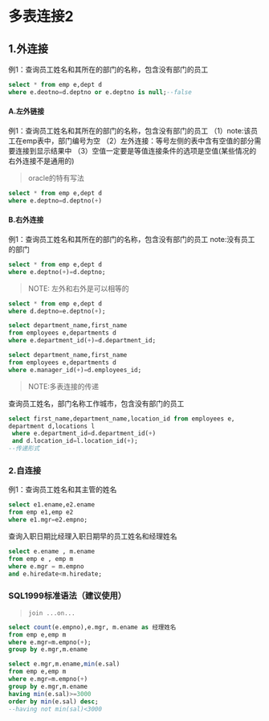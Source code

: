 # 多表连接2

## 1.外连接
例1：查询员工姓名和其所在的部门的名称，包含没有部门的员工
```sql
select * from emp e,dept d
where e.deotno=d.deptno or e.deptno is null;--false
```
#### A.左外链接
例1：查询员工姓名和其所在的部门的名称，包含没有部门的员工
（1）note:该员工在emp表中，部门编号为空
（2）左外连接：等号左侧的表中含有空值的部分需要连接到显示结果中
（3）空值一定要是等值连接条件的选项是空值(某些情况的右外连接不是通用的)
>oracle的特有写法

```sql
select * from emp e,dept d
where e.deptno=d.deptno(+)
```
#### B.右外连接
例1：查询员工姓名和其所在的部门的名称，包含没有部门的员工
note:没有员工的部门
```sql
select * from emp e,dept d
where e.deptno(+)=d.deptno;
```
>NOTE: 左外和右外是可以相等的

```sql
select * from emp e,dept d
where d.deptno=e.deptno(+);
```
```sql
select department_name,first_name
from employees e,departments d
where e.department_id(+)=d.department_id;

select department_name,first_name
from employees e,departments d
where e.manager_id(+)=d.employees_id;
```
>NOTE:多表连接的传递

查询员工姓名，部门名称工作城市，包含没有部门的员工
```sql
select first_name,department_name,location_id from employees e,
department d,locations l
 where e.department_id=d.department_id(+)
 and d.location_id=l.location_id(+);
--传递形式
```
### 2.自连接
例1：查询员工姓名和其主管的姓名
```sql
select e1.ename,e2.ename
from emp e1,emp e2
where e1.mgr=e2.empno;
```

查询入职日期比经理入职日期早的员工姓名和经理姓名
```sql
select e.ename , m.ename
from emp e , emp m
where e.mgr = m.empno
and e.hiredate<m.hiredate;
```
### SQL1999标准语法（建议使用）
>`join ...on...`

```sql
select count(e.empno),e.mgr, m.ename as 经理姓名
from emp e,emp m
where e.mgr=m.empno(+);
group by e.mgr,m.ename
```

```sql
select e.mgr,m.ename,min(e.sal)
from emp e,emp m
where e.mgr=m.empno(+)
group by e.mgr,m.ename
having min(e.sal)>=3000
order by min(e.sal) desc;
--having not min(sal)<3000
```
